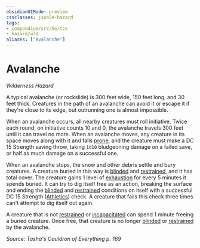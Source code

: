 ```yaml
---
obsidianUIMode: preview
cssclasses: json5e-hazard
tags:
- compendium/src/5e/tce
- hazard/wld
aliases: ["Avalanche"]
---
```

# Avalanche
*Wilderness Hazard*  

A typical avalanche (or rockslide) is 300 feet wide, 150 feet long, and 30 feet thick. Creatures in the path of an avalanche can avoid it or escape it if they're close to its edge, but outrunning one is almost impossible.

When an avalanche occurs, all nearby creatures must roll initiative. Twice each round, on initiative counts 10 and 0, the avalanche travels 300 feet until it can travel no more. When an avalanche moves, any creature in its space moves along with it and falls [prone](/Systems/5e/rules/conditions.md#prone), and the creature must make a DC 15 Strength saving throw, taking `1d10` bludgeoning damage on a failed save, or half as much damage on a successful one.

When an avalanche stops, the snow and other debris settle and bury creatures. A creature buried in this way is [blinded](/Systems/5e/rules/conditions.md#blinded) and [restrained](/Systems/5e/rules/conditions.md#restrained), and it has total cover. The creature gains 1 level of [exhaustion](/Systems/5e/rules/conditions.md#exhaustion) for every 5 minutes it spends buried. It can try to dig itself free as an action, breaking the surface and ending the [blinded](/Systems/5e/rules/conditions.md#blinded) and [restrained](/Systems/5e/rules/conditions.md#restrained) conditions on itself with a successful DC 15 Strength ([Athletics](/Systems/5e/rules/skills.md#Athletics)) check. A creature that fails this check three times can't attempt to dig itself out again.

A creature that is not [restrained](/Systems/5e/rules/conditions.md#restrained) or [incapacitated](/Systems/5e/rules/conditions.md#incapacitated) can spend 1 minute freeing a buried creature. Once free, that creature is no longer [blinded](/Systems/5e/rules/conditions.md#blinded) or [restrained](/Systems/5e/rules/conditions.md#restrained) by the avalanche.

*Source: Tasha's Cauldron of Everything p. 169*